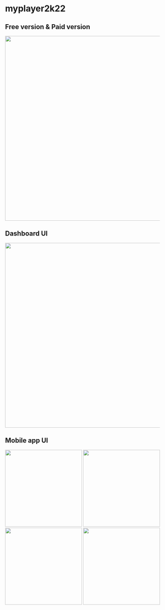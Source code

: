 # myplayer2k22

## Free version & Paid version
<img href="#" src="https://github.com/myplayerteam/myplayer2k22/blob/main/version2.0.0.png" width="600">

## Dashboard UI
<img href="#" src="https://github.com/myplayerteam/myplayer2k22/blob/main/dashboard1.png" width="600">

## Mobile app UI
<img href="#" src="https://github.com/myplayerteam/myplayer2k22/blob/main/login.png" height="250"> <img href="#" src="https://github.com/myplayerteam/myplayer2k22/blob/main/filelist1.png" height="250">  <img href="#" src="https://github.com/myplayerteam/myplayer2k22/blob/main/filelist2.png" height="250">  <img href="#" src="https://github.com/myplayerteam/myplayer2k22/blob/main/remote.png" height="250">

